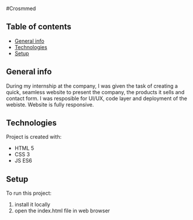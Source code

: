 #Crosmmed 

## Table of contents
* [General info](#general-info)
* [Technologies](#technologies)
* [Setup](#setup)

## General info
During my internship at the company, I was given the task of creating a quick, seamless website to present the company, the products it sells and contact form.
I was resposible for UI/UX, code layer and deployment of the webiste. Website is fully responsive. 
	
## Technologies
Project is created with:
* HTML 5
* CSS 3
* JS ES6
	
## Setup
To run this project:
1. install it locally
2. open the index.html file in web browser
